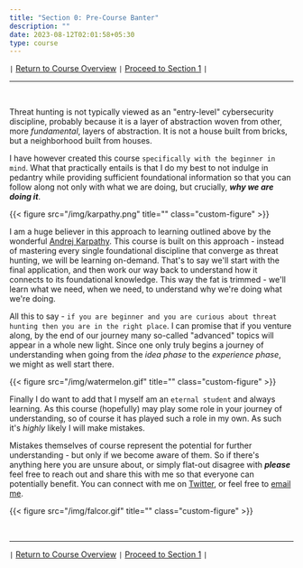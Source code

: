 ```yaml
---
title: "Section 0: Pre-Course Banter"
description: ""
date: 2023-08-12T02:01:58+05:30
type: course
---
```


`|` [Return to Course Overview](https://www.faanross.com/posts/course01/) `|` [Proceed to Section 1](https://www.faanross.com/course01/01_settingup/) `|`

***

&nbsp;  

Threat hunting is not typically viewed as an "entry-level" cybersecurity discipline, probably because it is a layer of abstraction woven from other, more *fundamental*, layers of abstraction. It is not a house built from bricks, but a neighborhood built from houses. 

I have however created this course `specifically with the beginner in mind`. What that practically entails is that I do my best to not indulge in pedantry while providing sufficient foundational information so that you can follow along not only with what we are doing, but crucially, ***why we are doing it***.

{{< figure src="/img/karpathy.png" title="" class="custom-figure" >}}

I am a huge believer in this approach to learning outlined above by the wonderful [Andrej Karpathy](https://twitter.com/karpathy). This course is built on this approach - instead of mastering every single foundational discipline that converge as threat hunting, we will be learning on-demand. That's to say we'll start with the final application, and then work our way back to understand how it connects to its foundational knowledge. This way the fat is trimmed - we'll learn what we need, when we need, to understand why we're doing what we're doing. 

All this to say - `if you are beginner and you are curious about threat hunting then you are in the right place`. I can promise that if you venture along, by the end of our journey many so-called "advanced" topics will appear in a whole new light. Since one only truly begins a journey of understanding when going from the *idea phase* to the *experience phase*, we might as well start there.  

{{< figure src="/img/watermelon.gif" title="" class="custom-figure" >}}

Finally I do want to add that I myself am an `eternal student` and always learning. As this course (hopefully) may play some role in your journey of understanding, so of course it has played such a role in my own. As such it's *highly* likely I will make mistakes. 

Mistakes themselves of course represent the potential for further understanding - but only if we become aware of them. So if there's anything here you are unsure about, or simply flat-out disagree with ***please*** feel free to reach out and share this with me so that everyone can potentially benefit. You can connect with me on [Twitter](https://twitter.com/faanross), or feel free to [email me](mailto:moi@faanross.com).

{{< figure src="/img/falcor.gif" title="" class="custom-figure" >}}

&nbsp;  

***

`|` [Return to Course Overview](https://www.faanross.com/posts/course01/) `|` [Proceed to Section 1](https://www.faanross.com/course01/01_settingup/) `|`